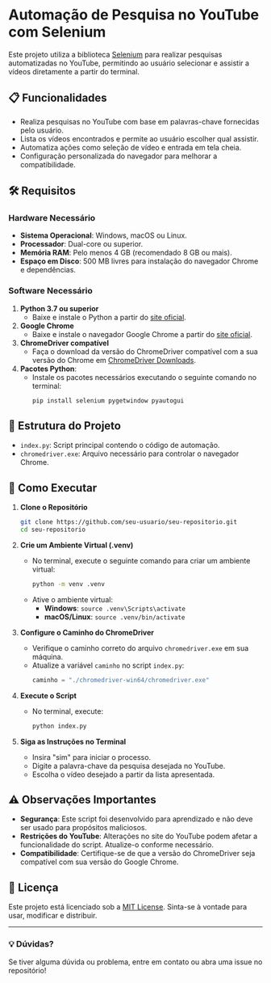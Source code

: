 # Automação de Pesquisa no YouTube com Selenium

Este projeto utiliza a biblioteca [Selenium](https://www.selenium.dev/) para realizar pesquisas automatizadas no YouTube, permitindo ao usuário selecionar e assistir a vídeos diretamente a partir do terminal.

## 📋 Funcionalidades

- Realiza pesquisas no YouTube com base em palavras-chave fornecidas pelo usuário.
- Lista os vídeos encontrados e permite ao usuário escolher qual assistir.
- Automatiza ações como seleção de vídeo e entrada em tela cheia.
- Configuração personalizada do navegador para melhorar a compatibilidade.

## 🛠️ Requisitos

### Hardware Necessário
- **Sistema Operacional**: Windows, macOS ou Linux.
- **Processador**: Dual-core ou superior.
- **Memória RAM**: Pelo menos 4 GB (recomendado 8 GB ou mais).
- **Espaço em Disco**: 500 MB livres para instalação do navegador Chrome e dependências.

### Software Necessário

1. **Python 3.7 ou superior**
   - Baixe e instale o Python a partir do [site oficial](https://www.python.org/downloads/).
2. **Google Chrome**
   - Baixe e instale o navegador Google Chrome a partir do [site oficial](https://www.google.com/chrome/).
3. **ChromeDriver compatível**
   - Faça o download da versão do ChromeDriver compatível com a sua versão do Chrome em [ChromeDriver Downloads](https://chromedriver.chromium.org/downloads).
4. **Pacotes Python**:
   - Instale os pacotes necessários executando o seguinte comando no terminal:
     ```bash
     pip install selenium pygetwindow pyautogui
     ```

## 📂 Estrutura do Projeto

- `index.py`: Script principal contendo o código de automação.
- `chromedriver.exe`: Arquivo necessário para controlar o navegador Chrome.

## 🚀 Como Executar

1. **Clone o Repositório**
   ```bash
   git clone https://github.com/seu-usuario/seu-repositorio.git
   cd seu-repositorio
   ```

2. **Crie um Ambiente Virtual (.venv)**
   - No terminal, execute o seguinte comando para criar um ambiente virtual:
     ```bash
     python -m venv .venv
     ```
   - Ative o ambiente virtual:
     - **Windows**: `source .venv\Scripts\activate`
     - **macOS/Linux**: `source .venv/bin/activate`

3. **Configure o Caminho do ChromeDriver**
   - Verifique o caminho correto do arquivo `chromedriver.exe` em sua máquina.
   - Atualize a variável `caminho` no script `index.py`:
     ```python
     caminho = "./chromedriver-win64/chromedriver.exe"
     ```

4. **Execute o Script**
   - No terminal, execute:
     ```bash
     python index.py
     ```

5. **Siga as Instruções no Terminal**
   - Insira "sim" para iniciar o processo.
   - Digite a palavra-chave da pesquisa desejada no YouTube.
   - Escolha o vídeo desejado a partir da lista apresentada.

## ⚠️ Observações Importantes

- **Segurança**: Este script foi desenvolvido para aprendizado e não deve ser usado para propósitos maliciosos.
- **Restrições do YouTube**: Alterações no site do YouTube podem afetar a funcionalidade do script. Atualize-o conforme necessário.
- **Compatibilidade**: Certifique-se de que a versão do ChromeDriver seja compatível com sua versão do Google Chrome.

## 📄 Licença
Este projeto está licenciado sob a [MIT License](LICENSE). Sinta-se à vontade para usar, modificar e distribuir.

---

### 💡 Dúvidas?
Se tiver alguma dúvida ou problema, entre em contato ou abra uma issue no repositório!

